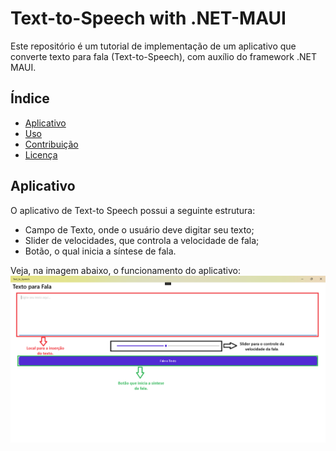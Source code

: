 # Text-to-Speech with .NET-MAUI

Este repositório é um tutorial de implementação de um aplicativo que converte texto para fala (Text-to-Speech), com auxílio do framework .NET MAUI.

## Índice
- [Aplicativo](#Aplicativo)
- [Uso](#uso)
- [Contribuição](#contribuição)
- [Licença](#licença)

## Aplicativo
O aplicativo de Text-to Speech possui a seguinte estrutura:
  - Campo de Texto, onde o usuário deve digitar seu texto;
  - Slider de velocidades, que controla a velocidade de fala;
  - Botão, o qual inicia a síntese de fala.

Veja, na imagem abaixo, o funcionamento do aplicativo:
![Imagem Tutorial](Text-to-Speech/Text_to_Speech_App.png)

